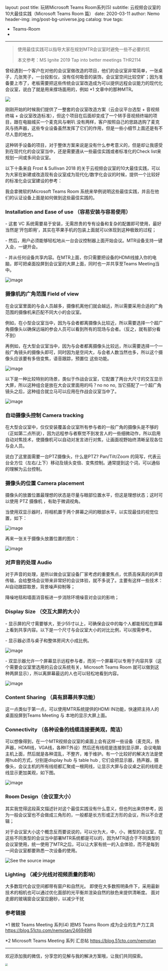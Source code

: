 layout:     post
title:      玩转Microsoft Teams Room系列(5)
subtitle:   云视频会议室的10大最佳实践（Microsoft Teams Room 篇）
date:       2020-03-11
author:  Nemo
header-img: img/post-bg-universe.jpg
catalog: true
tags:

- Teams-Room
- 
---
> 使用最佳实践可以指导大家在规划MTR会议室时避免一些不必要的坑
>
> 本文参考：MS Ignite 2019 Tap into better meetings THR2114

曾经遇到一个客户在对他的会议室做改造的项目，他们的会议室非常简单，一张桌子，几张凳子，一台投影仪，没有任何吸音的装饰，会议室空间比较空旷；因为准备要上市了，老板需要把这些传统会议室改造成为可以提供远程会议能力的现代化会议室，说白了就是用来撑场面用的，例如 *1 文章中的那种MTR。

![](https://cdn.jsdelivr.net/gh/tangx007/tangx007.github.io/img/p33389e15565a25eb3fe8ec36fac791978a7.png)

刚刚开始的时候我们提供了一整套的会议室改造方案（云会议平台选型 + 音视频终端 + 会议室改造标准），但这个项目在后面却变成了一个转手音视频终端的项目，跟在电脑城买一个麦克风与喇叭 没有两样，客户按照自己的思路选购了麦克风与扬声器，这些专业设备虽然发挥了它们的作用，但是一些小细节上面还是有不尽人意的地方。

这种转手设备的项目，对于整体方案来说是没有什么参考意义的，但是却让我感受到在现代化的会议室当中，还是需要遵从一些最佳实践或者标准化的Check list来规划一间或多间会议室。

以下十条来自 Frost & Sullivan 2018 的关于云视频会议室的10大最佳实践，可以为大家在新建或改造现有会议室成为现代化/数字化会议的时候，提供一个比较好的标准化会议室建设的参考：

我会拿微软的Microsoft Teams Room 系统来举例说明这些最佳实践，并且在他们的认证设备上面是如何做到这些最佳实践的。

### Installation and Ease of use （容易安装与容易使用）

\- 这套 VC 系统需要易于安装，无需昂贵的专有设备和复杂的配置即可使用，最好当然是‘开包即用’，其实在苹果手机的包装上面就可以体现到这种极致的过程；

\- 然后，用户必须能够轻松地从一台会议控制器上面开始会议。MTR设备支持一键入会，一键开会。

\- 并从任何设备共享内容。在MTR上面，你只需要把设备的HDMI线接入你的电脑，即可把桌面投屏到会议室的大屏上面，同时也一并共享至Teams Meeting当中。

![image](https://cdn.jsdelivr.net/gh/tangx007/tangx007.github.io/img/bp1111image6_thumb14.png)

### 摄像机的广角范围 Field of view 

在会议室里面的与会人员越多，摄像机离他们就会越远，所以需要采用合适的广角范围的摄像机来匹配不同大小的会议室。

例如，在小型会议室当中，因为与会者都离摄像头比较近，所以需要选择一个超广角摄像头以确保远端的参会人员可以看到所有的现场与会者。（反之，就有部分看不到）

再例如，在大型会议室当中，因为与会者都离摄像头比较远，所以需要选择一个一般广角镜头的摄像头即可，同时因为是空间大，与会者人数当然也多，所以这个摄像头应该要有多倍变焦，语音跟踪，预置位 这些功能。

![image](https://cdn.jsdelivr.net/gh/tangx007/tangx007.github.io/img/bpimage11_thumb4.png)

以下是一种比较特别的场景，类似于作战会议室，它配置了两台大尺寸的交互显示大屏，所以这种组合是放在大会议里面用的吗？no no no, 当它搭配了一个超广角镜头之后，这种组合就立马可以应用在作战会议室当中了。

![image](https://cdn.jsdelivr.net/gh/tangx007/tangx007.github.io/img/bpimage20_thumb4.png)

### 自动摄像头控制 Camera tracking 


在大型会议室中，仅仅安装覆盖会议室所有参与者的一般广角的摄像头是不够的（正如第二点所说），因为远程参与者察觉不到发言人的一些细微动作，所以启用自动对焦技术，使摄像机可以自动对发言进行对焦，让画面视野始终清晰呈现各位与会人员。

说白了这里面需要一台PTZ摄像头，什么是PTZ? Pan/Tilt/Zoom 的简写，代表云台全方位（左右/上下）移动及镜头变倍、变焦控制。通常提到这个词，可以通俗的理解为云台控制。

### 摄像头的位置 Camera placement 


摄像头的放置位置最理想的状态是尽量与眼部位置水平，但这是理想状态；这时可以使用 PTZ 摄像机 ，有助于微调视角。

当使用双显示器时，将相机置于两个屏幕之间的眼部水平，以实现最佳的视觉位置，如下：

![image](https://cdn.jsdelivr.net/gh/tangx007/tangx007.github.io/img/bpimage25_thumb4.png)

再来一张关于摄像头放置位置的图片：

![image](https://cdn.jsdelivr.net/gh/tangx007/tangx007.github.io/img/bpimage30_thumb4.png)

### 对声音的处理 Audio


对于声音的处理，是所以做会议室设备厂家考虑的重要焦点，优质高保真的的声音传输，会给整场会议带来非常好的会议体验，就不多说了。主要有这样一些技术：AI自动跟踪取景，背景噪声抑制等；

降噪地毯和墙面消音板进一步消除环境噪音对会议的影响；

### Display Size （交互大屏的大小）


\- 显示屏的尺寸需要够大，至少55寸以上，可确保会议中的每个人都能轻松在屏幕上看到共享内容。以下是一个尺寸与会议室大小的对比比例，可以按需参考。

\- 显示器必须与桌子和整体房间大小成比例。

![image](https://cdn.jsdelivr.net/gh/tangx007/tangx007.github.io/img/bpimage34_thumb4.png)

\- 双显示器允许一个屏幕显示远程参与者，而另一个屏幕可以专用于内容共享（这个需要会议室里选用的云会议系统有关，Microsoft Teams Room 就可以做到这种两屏显示），所以离屏幕最远的人也可以轻松地看到内容。

![image](https://cdn.jsdelivr.net/gh/tangx007/tangx007.github.io/img/bpimage44_thumb4.png)

### Content Sharing （具有屏幕共享功能）


这一点类似于第一点，可以使用MTR系统提供的HDMI IN功能，快速把主持人的桌面投屏到Teams Meeting 与 本地的显示大屏上面。

### Connectivity （各种设备的线缆连接要美观，简洁）


可以想像得到，在一个MTR视频会议室的桌面上会有这样一些设备（麦克风，扬声器，HDMI线，VGA线，各种IT外设）然后还有线缆是连接到显示屏，会议电脑主机上面，然后就是各种混乱，不整齐，难于维护。有一个比较好的解决方法是使用hub的方式，分别是display hub 与 table hub , 它们会把显示器，扬声器，摄像头，会议主机的所有线缆都汇聚成一根网线，让显示大屏与会议桌之前的线缆走线显示更加美观，如下图。

![image](https://cdn.jsdelivr.net/gh/tangx007/tangx007.github.io/img/bpimage49_thumb4.png)

### Room Design（会议室大小）


其实我觉得这段英文描述针对这个最佳实践没有什么意义，但也列出来供参考，因为一般会议室也不会做成三角形的，一般都是长方形或正方形的会议，所以不合逻辑；

对于会议室大小这个概念反而要说说的，可以分为大，中，小，微型的会议室，在这些不同类型的会议当中部署MTR系统都是可以的，因为MTR适合于不同类型的会议室使用，统一使用了MTR之后，可以让大家有统一的入会体验，而不是每到一间会议室都要熟悉一次设备的使用。

![See the source image](https://cdn.jsdelivr.net/gh/tangx007/tangx007.github.io/img/RE3l6Yy)

### Lighting （减少光线对视频质量的影响）


大多数现代会议空间都带有窗户和自然光。 即使在大多数照明条件下，采用最新技术的相机也可以通过优化面部的光平衡并渲染自然的肤色来提供清晰度。 面对走廊的玻璃窗会议室应磨砂，以减少干扰

### 参考链接

*1 微软 Teams Meeting 系列(4) 把MS Teams Room 成为企业的生产力工具 https://blog.51cto.com/nemotan/2469498

*2 Microsoft Teams Meeting 系列 汇总帖 https://blog.51cto.com/nemotan

------

欢迎添加我的微信，分享您的见解与我的解决方案哦，让我们共同探索。

<img src="https://cdn.jsdelivr.net/gh/tangx007/tangx007.github.io/img/nemo-qrcode.jpg" style="zoom:50%;" />